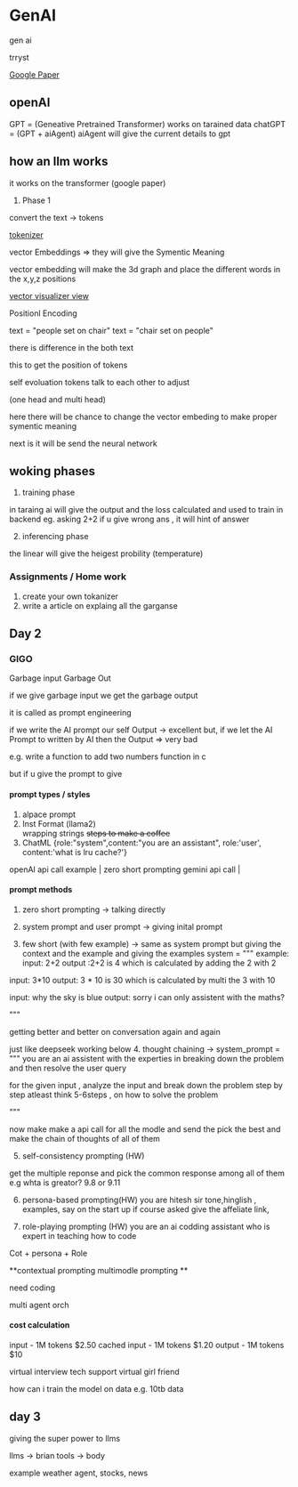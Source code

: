 # GenAI

gen ai

trryst

[Google Paper](https://arxiv.org/pdf/1706.03762)


## openAI
GPT = (Geneative Pretrained Transformer)   works on tarained data
chatGPT =  (GPT + aiAgent) aiAgent will give the current details to gpt
 
## how an llm works

it works on the transformer (google paper)

1. Phase 1

convert the text -> tokens 

[tokenizer](https://tiktokenizer.com)

vector Embeddings => they will give  the Symentic Meaning

vector embedding will make the 3d graph and place the different words in the x,y,z positions


[vector visualizer view](https://projector.tensorflow.org/)

Positionl Encoding

text = "people set on chair"
text = "chair set on people" 

there is difference in the both text

this to get the position of tokens

self evoluation
tokens talk to each other to adjust

(one head and multi head)

here there will be chance to change the vector embeding to make proper symentic meaning


next is it will be send the neural network




## woking phases

1. training phase

in taraing ai  will give the output and the loss calculated and used to train in backend
 eg. asking 2+2 if u give wrong ans , it will hint of answer 


2. inferencing phase

the linear will give the heigest probility (temperature)

### Assignments / Home work

1. create your own tokanizer
2. write a article on explaing all the garganse 


## Day 2 

### GIGO 
Garbage input Garbage Out

if we give garbage input we get the garbage output

it is called as prompt engineering

if we write the  AI prompt  our self Output -> excellent
but, if we let the AI Prompt to written by AI then the Output => very bad

e.g. write a function to add two numbers function in c

but if u give the prompt to give


#### prompt types / styles

1. alpace prompt 
2. Inst Format (llama2)  
    wrapping strings <s> steps to make a coffee </s>
3. ChatML 
    {role:"system",content:"you are an assistant", role:'user', content:'what is lru cache?'}

openAI api call example   |    zero short prompting
gemini api call           |


#### prompt methods

1. zero short prompting -> talking directly 

2. system prompt and user prompt -> giving inital prompt

3. few short (with few example) -> same as system prompt but giving the context and the example and giving the examples
system = """
example:
input: 2+2
output :2+2 is 4 which is calculated by adding the 2 with 2

input: 3*10
output: 3 * 10 is 30 which is calculated by multi the 3 with 10

input: why the sky is blue
output: sorry i can only assistent with the maths?

"""


getting better and better on  conversation again and again


just like deepseek working below
4. thought chaining ->
system_prompt = """
you are an ai assistent with the experties in breaking down the problem and then resolve the user query 

for the given input , analyze the input and break down the problem step by step atleast  think 5-6steps , on how to solve the problem

"""

now make make a api call for all the modle and send the pick the best and make the chain of thoughts of all of them

5. self-consistency prompting (HW)

get the multiple reponse and pick the common response among all of them
e.g whta is greator? 9.8 or 9.11

6. persona-based prompting(HW)
you are hitesh sir
    tone,hinglish , examples, say on the start up if course asked give the affeliate link, 

7. role-playing prompting (HW)
you are an ai codding assistant who is expert in teaching how to code

Cot + persona + Role

**contextual prompting
multimodle prompting **

need coding 

multi agent orch

#### cost calculation

input - 1M tokens  $2.50
cached input - 1M tokens $1.20
output - 1M tokens  $10



virtual interview
tech support 
virtual girl friend

how can i train the model on data e.g. 10tb data


## day 3

giving the super power to llms

llms -> brian
tools -> body

example weather agent, stocks, news







